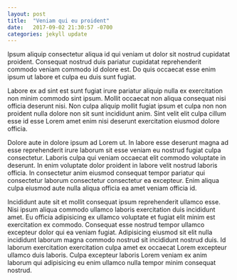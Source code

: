 ```yaml
---
layout: post
title:  "Veniam qui eu proident"
date:   2017-09-02 21:30:57 -0700
categories: jekyll update
---
```

Ipsum aliquip consectetur aliqua id qui veniam ut dolor sit nostrud cupidatat proident. Consequat nostrud duis pariatur cupidatat reprehenderit commodo veniam commodo id dolore est. Do quis occaecat esse enim ipsum ut labore et culpa eu duis sunt fugiat.

Labore ex ad sint est sunt fugiat irure pariatur aliquip nulla ex exercitation non minim commodo sint ipsum. Mollit occaecat non aliqua consequat nisi officia deserunt nisi. Non culpa aliquip mollit fugiat ipsum et culpa non non proident nulla dolore non sit sunt incididunt anim. Sint velit elit culpa cillum esse id esse Lorem amet enim nisi deserunt exercitation eiusmod dolore officia.

Dolore aute in dolore ipsum ad Lorem ut. In labore esse deserunt magna ad esse reprehenderit irure laborum sit esse veniam eu nostrud fugiat culpa consectetur. Laboris culpa qui veniam occaecat elit commodo voluptate in deserunt. In enim voluptate dolor proident in labore velit nostrud laboris officia. In consectetur anim eiusmod consequat tempor pariatur qui consectetur laborum consectetur consectetur ea excepteur. Enim aliqua culpa eiusmod aute nulla aliqua officia ea amet veniam officia id.

Incididunt aute sit et mollit consequat ipsum reprehenderit ullamco esse. Nisi
ipsum aliqua commodo ullamco laboris exercitation duis incididunt amet. Eu
officia adipisicing ex ullamco voluptate et fugiat elit minim est exercitation
ex commodo. Consequat esse nostrud tempor ullamco excepteur dolor qui ea veniam
fugiat. Adipisicing eiusmod sit elit nulla incididunt laborum magna commodo
nostrud sit incididunt nostrud duis. Id laborum exercitation exercitation culpa
amet ex occaecat Lorem excepteur ullamco duis laboris. Culpa excepteur laboris
Lorem veniam ex anim laborum qui adipisicing eu enim ullamco nulla tempor minim
consequat nostrud.
